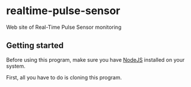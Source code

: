 # realtime-pulse-sensor
Web site of Real-Time Pulse Sensor monitoring

## Getting started

Before using this program, make sure you have [NodeJS](https://nodejs.org/) installed on your system.

First, all you have to do is cloning this program.
